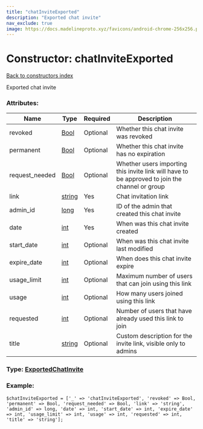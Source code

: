 ```yaml
---
title: "chatInviteExported"
description: "Exported chat invite"
nav_exclude: true
image: https://docs.madelineproto.xyz/favicons/android-chrome-256x256.png
---
```

# Constructor: chatInviteExported  
[Back to constructors index](/API_docs/constructors/index.html)



Exported chat invite

### Attributes:

| Name     |    Type       | Required | Description |
|----------|---------------|----------|-------------|
|revoked|[Bool](/API_docs/types/Bool.html) | Optional|Whether this chat invite was revoked|
|permanent|[Bool](/API_docs/types/Bool.html) | Optional|Whether this chat invite has no expiration|
|request\_needed|[Bool](/API_docs/types/Bool.html) | Optional|Whether users importing this invite link will have to be approved to join the channel or group|
|link|[string](/API_docs/types/string.html) | Yes|Chat invitation link|
|admin\_id|[long](/API_docs/types/long.html) | Yes|ID of the admin that created this chat invite|
|date|[int](/API_docs/types/int.html) | Yes|When was this chat invite created|
|start\_date|[int](/API_docs/types/int.html) | Optional|When was this chat invite last modified|
|expire\_date|[int](/API_docs/types/int.html) | Optional|When does this chat invite expire|
|usage\_limit|[int](/API_docs/types/int.html) | Optional|Maximum number of users that can join using this link|
|usage|[int](/API_docs/types/int.html) | Optional|How many users joined using this link|
|requested|[int](/API_docs/types/int.html) | Optional|Number of users that have already used this link to join|
|title|[string](/API_docs/types/string.html) | Optional|Custom description for the invite link, visible only to admins|



### Type: [ExportedChatInvite](/API_docs/types/ExportedChatInvite.html)


### Example:

```
$chatInviteExported = ['_' => 'chatInviteExported', 'revoked' => Bool, 'permanent' => Bool, 'request_needed' => Bool, 'link' => 'string', 'admin_id' => long, 'date' => int, 'start_date' => int, 'expire_date' => int, 'usage_limit' => int, 'usage' => int, 'requested' => int, 'title' => 'string'];
```  
